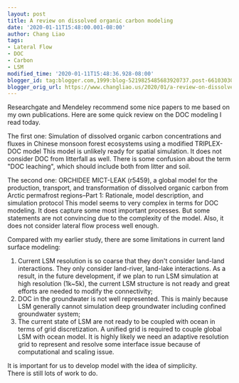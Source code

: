 ```yaml
---
layout: post
title: A review on dissolved organic carbon modeling
date: '2020-01-11T15:48:00.001-08:00'
author: Chang Liao
tags:
- Lateral Flow
- DOC
- Carbon
- LSM
modified_time: '2020-01-11T15:48:36.928-08:00'
blogger_id: tag:blogger.com,1999:blog-5219825485683920737.post-6610303072478595743
blogger_orig_url: https://www.changliao.us/2020/01/a-review-on-dissolved-organic-carbon.html
---
```


Researchgate and Mendeley recommend some nice papers to me based on my own 
publications. Here are some quick review on the DOC modeling I read today. 

The first one: 
Simulation of dissolved organic carbon concentrations and fluxes in Chinese 
monsoon forest ecosystems using a modified TRIPLEX-DOC model 
This model is unlikely ready for spatial simulation. It does not consider DOC 
from litterfall as well. 
There is some confusion about the term "DOC leaching", which should include 
both from litter and soil. 

The second one: 
ORCHIDEE MICT-LEAK (r5459), a global model for the production, transport, and 
transformation of dissolved organic carbon from Arctic permafrost regions–Part 
1: Rationale, model description, and simulation protocol 
This model seems to very complex in terms for DOC modeling. It does capture 
some most important processes. But some statements are not convincing due to 
the complexity of the model. Also, it does not consider lateral flow process 
well enough. 

Compared with my earlier study, there are some limitations in current land 
surface modeling: 


1. Current LSM resolution is so coarse that they don't consider land-land 
interactions. They only consider land-river, land-lake interactions. As a 
result, in the future development, if we plan to run LSM simulation at high 
resolution (1k~5k), the current LSM structure is not ready and great efforts 
are needed to modify the connectivity; 
1. DOC in the groundwater is not well represented. This is mainly because LSM 
generally cannot simulation deep groundwater including confined groundwater 
system; 
1. The current state of LSM are not ready to be coupled with ocean in terms of 
grid discretization. A unified grid is required to couple global LSM with 
ocean model. It is highly likely we need an adaptive resolution grid to 
represent and resolve some interface issue because of computational and 
scaling issue. 
<div>It is important for us to develop model with the idea of simplicity.<div> 
<div>There is still lots of work to do. 